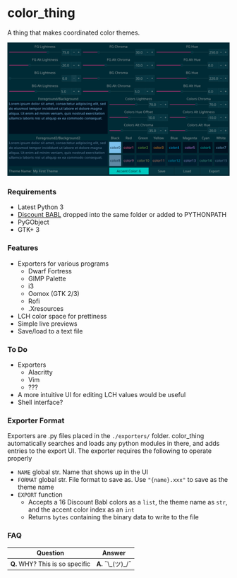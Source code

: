 # color_thing
A thing that makes coordinated color themes.

<img src="./screenshot.png">

### Requirements 
* Latest Python 3
* [Discount BABL] dropped into the same folder or added to PYTHONPATH
* PyGObject
* GTK+ 3

### Features
* Exporters for various programs
  * Dwarf Fortress
  * GIMP Palette
  * i3
  * Oomox (GTK 2/3)
  * Rofi
  * .Xresources
* LCH color space for prettiness
* Simple live previews
* Save/load to a text file

### To Do
* Exporters
  * Alacritty
  * Vim
  * ???
* A more intuitive UI for editing LCH values would be useful
* Shell interface?

### Exporter Format
Exporters are .py files placed in the `./exporters/` folder. color_thing automatically searches and loads any python modules in there, and adds entries to the export UI. The exporter requires the following to operate properly
* `NAME` global str. Name that shows up in the UI
* `FORMAT` global str. File format to save as. Use `"{name}.xxx"` to save as the theme name
* `EXPORT` function
  * Accepts a 16 Discount Babl colors as a `list`, the theme name as `str`, and the accent color index as an `int`
  * Returns `bytes` containing the binary data to write to the file

### FAQ
Question|Answer
--------|------
**Q.** WHY? This is so specific|**A.** ¯\\\_(ツ)_/¯

[Discount BABL]: https://github.com/Beinsezii/Discount-BABL
